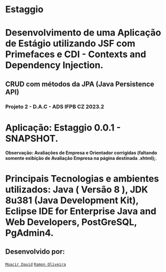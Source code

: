 # Estaggio
# Desenvolvimento de uma Aplicação de Estágio utilizando JSF com Primefaces e CDI - Contexts and Dependency Injection. 
## CRUD com métodos da JPA (Java Persistence API)
### Projeto 2 - D.A.C - ADS IFPB CZ 2023.2

# Aplicação: Estaggio 0.0.1 - SNAPSHOT.

**Observação: Avaliações de Empresa e Orientador corrigidas (faltando somente exibição de Avaliação Empresa na página destinada .xhtml);**.

# Principais Tecnologias e ambientes utilizados: Java ( Versão 8 ), JDK 8u381 (Java Development Kit), Eclipse IDE for Enterprise Java and Web Developers, PostGreSQL, PgAdmin4.

## **Desenvolvido por:**
[``Moacir David``](https://github.com/moacirdavidag)
[``Ramon Oliveira``](https://github.com/raszz)
